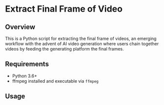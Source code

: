 # Extract Final Frame of Video

## Overview

This is a Python script for extracting the final frame of videos, an emerging workflow with the advent of AI video generation where users chain together videos by feeding the generating platform the final frames.

## Requirements

- Python 3.6+
- ffmpeg installed and executable via `ffmpeg`

## Usage

